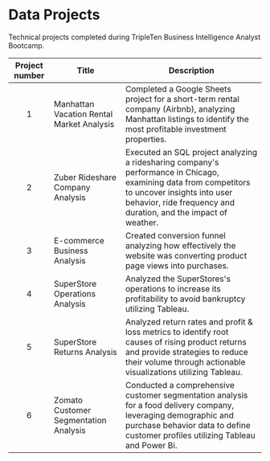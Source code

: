 # Data Projects
Technical projects completed during TripleTen Business Intelligence Analyst Bootcamp.


| Project number | Title | Description |
| :-----------: | ----------- |----------- |
| 1 | Manhattan Vacation Rental Market Analysis| Completed a Google Sheets project for a short-term rental company (Airbnb), analyzing Manhattan listings to identify the most profitable investment properties. |
| 2 | Zuber Rideshare Company Analysis | Executed an SQL project analyzing a ridesharing company's performance in Chicago, examining data from competitors to uncover insights into user behavior, ride frequency and duration, and the impact of weather. |
| 3 | E-commerce Business Analysis | Created conversion funnel analyzing how effectively the website was converting product page views into purchases. |
| 4 | SuperStore Operations Analysis | Analyzed the SuperStores's operations to increase its profitability to avoid bankruptcy utilizing Tableau. |
| 5 | SuperStore Returns Analysis | Analyzed return rates and profit & loss metrics to identify root causes of rising product returns and provide strategies to reduce their volume through actionable visualizations utilizing Tableau. |
| 6 | Zomato Customer Segmentation Analysis | Conducted a comprehensive customer segmentation analysis for a food delivery company, leveraging demographic and purchase behavior data to define customer profiles utilizing Tableau and Power Bi. | 
